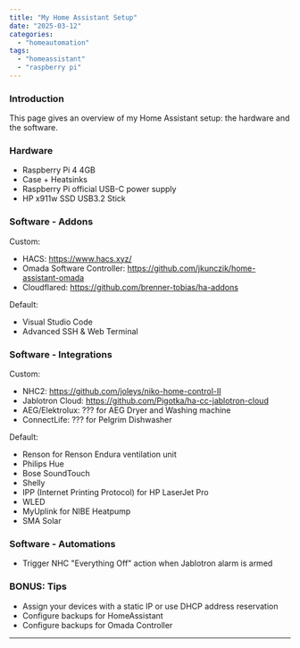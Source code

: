 ```yaml
---
title: "My Home Assistant Setup"
date: "2025-03-12"
categories:   
  - "homeautomation"
tags: 
  - "homeassistant"
  - "raspberry pi"  
---
```


### **Introduction**  
This page gives an overview of my Home Assistant setup: the hardware and the software.

### **Hardware**  

- Raspberry Pi 4 4GB
- Case + Heatsinks
- Raspberry Pi official USB-C power supply
- HP x911w SSD USB3.2 Stick

### **Software - Addons**  

Custom:
- HACS: https://www.hacs.xyz/
- Omada Software Controller: https://github.com/jkunczik/home-assistant-omada
- Cloudflared: https://github.com/brenner-tobias/ha-addons

Default:
- Visual Studio Code
- Advanced SSH & Web Terminal


### **Software - Integrations**  

Custom:
- NHC2: https://github.com/joleys/niko-home-control-II
- Jablotron Cloud: https://github.com/Pigotka/ha-cc-jablotron-cloud
- AEG/Elektrolux: ??? for AEG Dryer and Washing machine
- ConnectLife: ??? for Pelgrim Dishwasher

Default:
- Renson for Renson Endura ventilation unit
- Philips Hue
- Bose SoundTouch
- Shelly
- IPP (Internet Printing Protocol) for HP LaserJet Pro
- WLED
- MyUplink for NIBE Heatpump
- SMA Solar

### **Software - Automations**  
- Trigger NHC "Everything Off" action when Jablotron alarm is armed

### **BONUS: Tips**  
- Assign your devices with a static IP or use DHCP address reservation
- Configure backups for HomeAssistant
- Configure backups for Omada Controller

---
